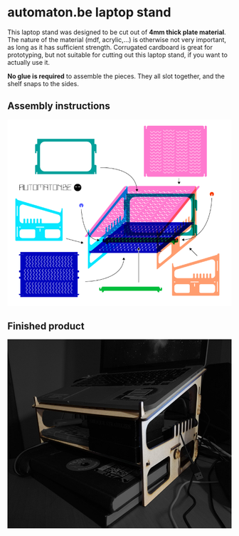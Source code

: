 # automaton.be laptop stand

This laptop stand was designed to be cut out of **4mm thick plate material**. The nature of the material (mdf, acrylic,...) is otherwise not very important, as long as it has sufficient strength. Corrugated cardboard is great for prototyping, but not suitable for cutting out this laptop stand, if you want to actually use it.

**No glue is required**  to assemble the pieces. They all slot together, and the shelf snaps to the sides.

## Assembly instructions

![instruction](instruction.png)

## Finished product

![laptopstand_inuse](laptopstand_inuse.jpg)

